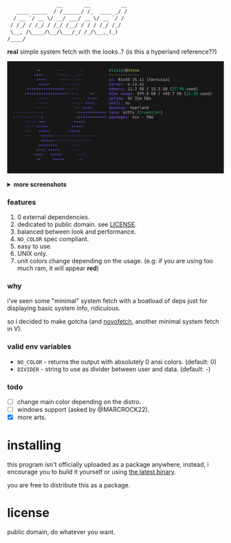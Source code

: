 ```
                __       __          __
   ____ _____  / /______/ /_  ____ _/ /
  / __ `/ __ \/ __/ ___/ __ \/ __ `/ / 
 / /_/ / /_/ / /_/ /__/ / / / /_/ /_/  
 \__, /\____/\__/\___/_/ /_/\__,_(_)   
/____/
```

**real** simple system fetch with the looks..? (is this a hyperland reference??)

![sample](/assets/nixos.png)

<details>
<summary><b>more screenshots</b></summary>
<img src="/assets/debian.png" alt="debian demo" />
<img src="/assets/arch.png" alt="arch demo" />
<img src="/assets/void.png" alt="void demo" />
<img src="/assets/gentoo.png" alt="gentoo demo" />
<img src="/assets/bazzite.png" alt="bazzite demo" />
</details>

### features

1. 0 external dependencies.
2. dedicated to public domain. see [LICENSE](LICENSE).
3. balanced between look and performance.
4. `NO_COLOR` spec compliant.
6. easy to use.
7. UNIX only.
8. unit colors change depending on the usage. (e.g: if you are using too much ram, it will appear **red**)

### why

i've seen some "minimal" system fetch with a boatload of deps
just for displaying basic system info, ridiculous.

so i decided to make gotcha (and [novofetch](https://github.com/yehorovye/novofetch), another minimal
system fetch in V).

### valid env variables

* `NO_COLOR` - returns the output with absolutely 0 ansi colors. (default: 0)
* `DIVIDER` - string to use as divider between user and data. (default: -)

### todo

- [ ] change main color depending on the distro.
- [ ] windows support (asked by @MARCROCK22).
- [x] more arts.

# installing

this program isn't officially uploaded as a package anywhere,
instead, i encourage you to build it yourself or using
[the latest binary](https://github.com/yehorovye/gotcha/releases).

you are free to distribute this as a package.

# license

public domain, do whatever you want.
